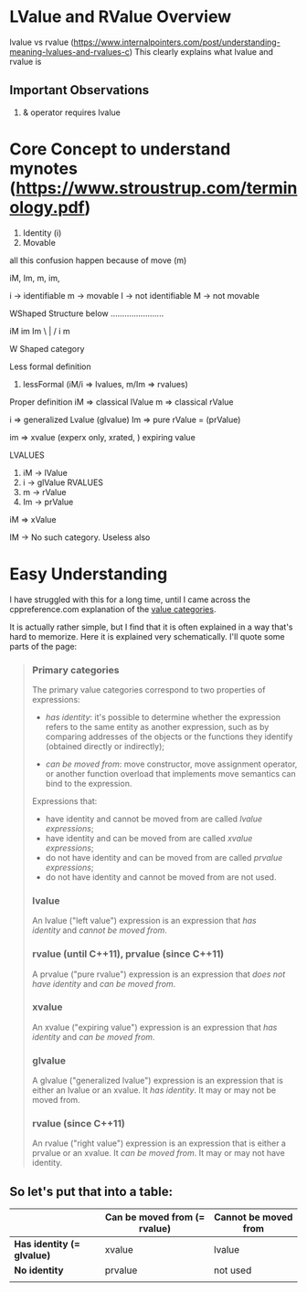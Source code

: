 # LValue and RValue Overview

lvalue vs rvalue (https://www.internalpointers.com/post/understanding-meaning-lvalues-and-rvalues-c) 
This clearly explains what lvalue and rvalue is


## Important Observations
1. & operator requires lvalue
# Core Concept to understand mynotes  (https://www.stroustrup.com/terminology.pdf)
1. Identity  (i)
2. Movable

 all this confusion happen because of move (m)
  
iM, Im, m, im,

i -> identifiable
m -> movable
I -> not identifiable
M -> not movable

WShaped Structure below
.......................

iM    im    Im
\\     |    /
   i    m

W Shaped  category

Less formal definition
1. lessFormal  (iM/i => lvalues, m/Im => rvalues)


Proper definition
iM => classical lValue
m => classical rValue

i => generalized Lvalue (glvalue)
Im => pure rValue = (prValue)

im => xvalue (experx only, xrated, ) expiring value

LVALUES
1. iM -> lValue
2. i -> glValue
RVALUES
1. m -> rValue
2. Im -> prValue

iM => xValue  

IM -> No such category. Useless also
# Easy Understanding

I have struggled with this for a long time, until I came across the cppreference.com explanation of the [value categories](http://en.cppreference.com/w/cpp/language/value_category).

It is actually rather simple, but I find that it is often explained in a way that's hard to memorize. Here it is explained very schematically. I'll quote some parts of the page:

> ### Primary categories
> 
> The primary value categories correspond to two properties of expressions:
> 
> - _has identity_: it's possible to determine whether the expression refers to the same entity as another expression, such as by comparing addresses of the objects or the functions they identify (obtained directly or indirectly);
>     
> - _can be moved from_: move constructor, move assignment operator, or another function overload that implements move semantics can bind to the expression.
>     
> 
> Expressions that:
> 
> - have identity and cannot be moved from are called _lvalue expressions_;
> - have identity and can be moved from are called _xvalue expressions_;
> - do not have identity and can be moved from are called _prvalue expressions_;
> - do not have identity and cannot be moved from are not used.
> 
> ### lvalue
> 
> An lvalue ("left value") expression is an expression that _has identity_ and _cannot be moved from_.
> 
> ### rvalue (until C++11), prvalue (since C++11)
> 
> A prvalue ("pure rvalue") expression is an expression that _does not have identity_ and _can be moved from_.
> 
> ### xvalue
> 
> An xvalue ("expiring value") expression is an expression that _has identity_ and _can be moved from_.
> 
> ### glvalue
> 
> A glvalue ("generalized lvalue") expression is an expression that is either an lvalue or an xvalue. It _has identity_. It may or may not be moved from.
> 
> ### rvalue (since C++11)
> 
> An rvalue ("right value") expression is an expression that is either a prvalue or an xvalue. It _can be moved from_. It may or may not have identity.

## So let's put that into a table:

|                              | Can be moved from (= rvalue) | Cannot be moved from |
| ---------------------------- | ---------------------------- | -------------------- |
| **Has identity (= glvalue)** | xvalue                       | lvalue               |
| **No identity**              | prvalue                      | not used             |
|                              |                              |                                                                           |                      |